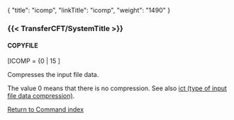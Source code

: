 {
    "title": "icomp",
    "linkTitle": "icomp",
    "weight": "1490"
}<span id="icomp"></span>

### {{< TransferCFT/SystemTitle  >}}

#### COPYFILE

[ICOMP = {<span class="underline">0</span> &#124; 15 ]

Compresses the input file data.

The value 0 means that there is no compression. See also [ict (type of input file data compression)](../ict).

[Return to Command index](../../)

